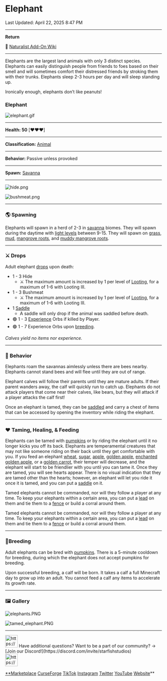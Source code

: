 # Elephant

Last Updated: April 22, 2025 8:47 PM

---

**Return**

🐻 [Naturalist Add-On Wiki](https://www.notion.so/1a7a9a61c3f1800c8e32e893d6e7f430?pvs=21)

---

Elephants are the largest land animals with only 3 distinct species. Elephants can easily distinguish people from friends to foes based on their smell and will sometimes comfort their distressed friends by stroking them with their trunks. Elephants sleep 2-3 hours per day and will sleep standing up.

Ironically enough, elephants don’t like peanuts!

<aside>

### **Elephant**

![elephant.gif](Elephant%201dd816019a9f81c8b4f6f2724064c7ea/elephant.gif)

---

**Health: 50** [♥️♥️♥️]

---

**Classification:** [Animal](https://minecraft.fandom.com/wiki/Animal) 

---

**Behavior:** Passive unless provoked

---

**Spawn:** [Savanna](https://minecraft.wiki/w/Savanna)

---

![hide.png](Elephant%201dd816019a9f81c8b4f6f2724064c7ea/hide.png)

![bushmeat.png](Elephant%201dd816019a9f81c8b4f6f2724064c7ea/bushmeat.png)

</aside>

---

### 🌎 Spawning

Elephants will spawn in a herd of 2-3 in [savanna](https://minecraft.wiki/w/Savanna) biomes. They will spawn during the daytime with [light levels](https://minecraft.fandom.com/wiki/Light) between 9-15. They will spawn on [grass](https://minecraft.fandom.com/wiki/Grass_Block), [mud](https://minecraft.fandom.com/wiki/Mud), [mangrove roots](https://minecraft.fandom.com/wiki/Mangrove_Roots), and [muddy mangrove roots](https://minecraft.fandom.com/wiki/Muddy_Mangrove_Roots). 

---

### ⚔️ Drops

Adult elephant [drops](https://minecraft.fandom.com/wiki/Drops) upon death:

- 1 - 3 Hide
    - ⚔️ The maximum amount is increased by 1 per level of [Looting](https://minecraft.fandom.com/wiki/Looting), for a maximum of 1-6 with Looting III.
- 1 - 3 Bushmeat
    - ⚔️ The maximum amount is increased by 1 per level of [Looting](https://minecraft.fandom.com/wiki/Looting), for a maximum of 1-6 with Looting III.
- 1 [Saddle](https://minecraft.wiki/w/Saddle)
    - A saddle will only drop if the animal was saddled before death.
- 🟢 1 - 3 [Experience](https://minecraft.fandom.com/wiki/Experience) Orbs if killed by Player.
- 🟢 1 - 7 Experience Orbs upon [breeding](https://minecraft.fandom.com/wiki/Breeding).

*Calves yield no items nor experience.*

---

### 🧠 Behavior

Elephants roam the savannas aimlessly unless there are bees nearby. Elephants cannot stand bees and will flee until they are out of range.

Elephant calves will follow their parents until they are mature adults. If their parent wanders away, the calf will quickly run to catch up. Elephants do not attack players that come near their calves, like bears, but they will attack if a player attacks the calf first!

Once an elephant is tamed, they can be [saddled](https://minecraft.wiki/w/Saddle) and carry a chest of items that can be accessed by opening the inventory while riding the elephant.

---

### ❤️ Taming, Healing, & Feeding

Elephants can be tamed with [pumpkins](https://minecraft.wiki/w/Pumpkin) or by riding the elephant until it no longer kicks you off its back. Elephants are temperamental creatures that may not like someone riding on their back until they get comfortable with you. If you feed an elephant [wheat](https://minecraft.wiki/w/Wheat), [sugar](https://minecraft.wiki/w/Sugar), [apple](https://minecraft.wiki/w/Apple), [golden apple](https://minecraft.wiki/w/Golden_Apple), [enchanted golden apple](https://minecraft.wiki/w/Enchanted_Golden_Apple), or a [golden carrot](https://minecraft.wiki/w/Golden_Carrot), their temper will decrease, and the elephant will start to be friendlier with you until you can tame it. Once they are tamed, you will see hearts appear. There is no visual indication that they are tamed other than the hearts; however, an elephant will let you ride it once it is tamed, and you can put a [saddle](https://minecraft.wiki/w/Saddle) on it. 

Tamed elephants cannot be commanded, nor will they follow a player at any time. To keep your elephants within a certain area, you can put a [lead](https://minecraft.wiki/w/Lead) on them and tie them to a [fence](https://minecraft.wiki/w/Wooden_Fence) or build a corral around them. 

Tamed elephants cannot be commanded, nor will they follow a player at any time. To keep your elephants within a certain area, you can put a [lead](https://minecraft.wiki/w/Lead) on them and tie them to a [fence](https://minecraft.wiki/w/Wooden_Fence) or build a corral around them. 

---

### 🥚Breeding

Adult elephants can be bred with [pumpkins](https://minecraft.wiki/w/Pumpkin). There is a 5-minute cooldown for breeding, during which the elephant does not accept pumpkins for breeding.

Upon successful breeding, a calf will be born. It takes a calf a full Minecraft day to grow up into an adult. You cannot feed a calf any items to accelerate its growth rate.

---

### 🖼️ Gallery

![elephants.PNG](Elephant%201dd816019a9f81c8b4f6f2724064c7ea/elephants.png)

![tamed_elephant.PNG](Elephant%201dd816019a9f81c8b4f6f2724064c7ea/tamed_elephant.png)

---

<aside>
<img src="https://www.notion.so/icons/headset_red.svg" alt="https://www.notion.so/icons/headset_red.svg" width="40px" /> Have additional questions? Want to be a part of our community? → [Join our Discord!](https://discord.com/invite/starfishstudios)

</aside>

<aside>
<img src="https://www.notion.so/icons/star_red.svg" alt="https://www.notion.so/icons/star_red.svg" width="40px" />

[**Marketplace](https://www.minecraft.net/en-us/marketplace/creator?name=Starfish%20Studios)      [CurseForge](https://www.curseforge.com/members/starfish_studios/projects)      [TikTok](https://www.tiktok.com/@starfishstudios)      [Instagram](https://www.instagram.com/starfishstudiosinc/)      [Twitter](https://twitter.com/starfishstudios)      [YouTube](https://www.youtube.com/@starfishstudios)      [Website](https://starfish-studios.com/)**

</aside>